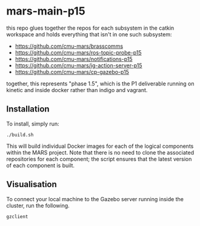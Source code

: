 # mars-main-p15

this repo glues together the repos for each subsystem in the catkin
workspace and holds everything that isn't in one such subsystem:

* https://github.com/cmu-mars/brasscomms
* https://github.com/cmu-mars/ros-topic-probe-p15
* https://github.com/cmu-mars/notifications-p15
* https://github.com/cmu-mars/ig-action-server-p15
* https://github.com/cmu-mars/cp-gazebo-p15

together, this represents "phase 1.5", which is the P1 deliverable running
on kinetic and inside docker rather than indigo and vagrant.

## Installation

To install, simply run:

```
./build.sh
```

This will build individual Docker images for each of the logical components
within the MARS project. Note that there is no need to clone the associated
repositories for each component; the script ensures that the latest version
of each component is built.

## Visualisation

To connect your local machine to the Gazebo server running inside the cluster,
run the following.

```
gzclient
```

